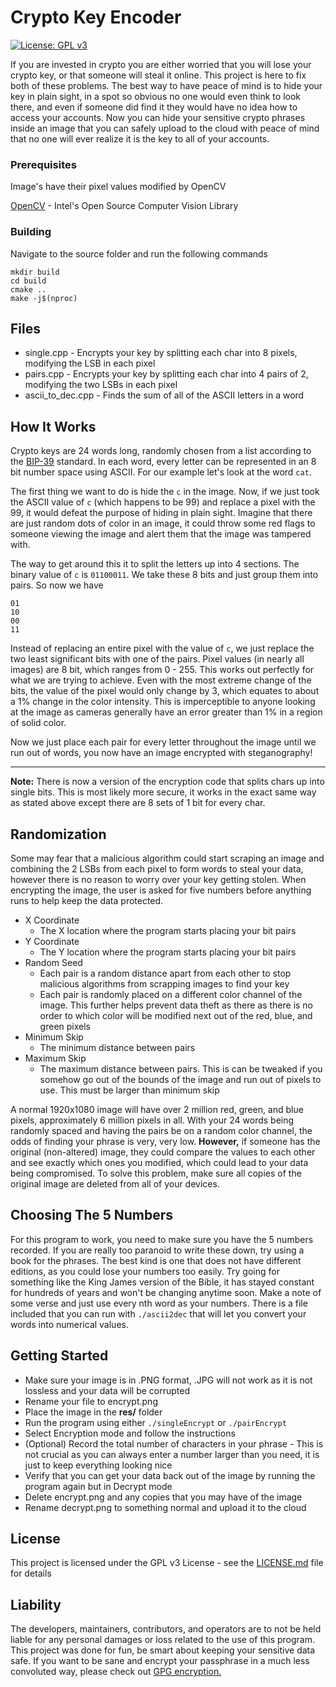 # Crypto Key Encoder
[![License: GPL v3](https://img.shields.io/badge/License-GPL%20v3-blue.svg)](https://www.gnu.org/licenses/gpl-3.0)

If you are invested in crypto you are either worried that you will lose your crypto key, or that someone will steal it online. This project is here to fix both of these problems. The best way to have peace of mind is to hide your key in plain sight, in a spot so obvious no one would even think to look there, and even if someone did find it they would have no idea how to access your accounts. Now you can hide your sensitive crypto phrases inside an image that you can safely upload to the cloud with peace of mind that no one will ever realize it is the key to all of your accounts.

### Prerequisites
Image's have their pixel values modified by OpenCV

[OpenCV](https://github.com/opencv/opencv) - Intel's Open Source Computer Vision Library

### Building
Navigate to the source folder and run the following commands
```
mkdir build
cd build
cmake ..
make -j$(nproc)
```

## Files
* single.cpp - Encrypts your key by splitting each char into 8 pixels, modifying the LSB in each pixel
* pairs.cpp - Encrypts your key by splitting each char into 4 pairs of 2, modifying the two LSBs in each pixel
* ascii_to_dec.cpp - Finds the sum of all of the ASCII letters in a word

## How It Works
Crypto keys are 24 words long, randomly chosen from a list according to the [BIP-39](https://github.com/bitcoin/bips/blob/master/bip-0039.mediawiki) standard. In each word, every letter can be represented in an 8 bit number space using ASCII. For our example let's look at the word ```cat```.

The first thing we want to do is hide the ```c``` in the image. Now, if we just took the ASCII value of ```c``` (which happens to be 99) and replace a pixel with the 99, it would defeat the purpose of hiding in plain sight. Imagine that there are just random dots of color in an image, it could throw some red flags to someone viewing the image and alert them that the image was tampered with.

The way to get around this it to split the letters up into 4 sections. The binary value of ```c``` is ```01100011```. We take these 8 bits and just group them into pairs. So now we have
```
01
10
00
11
```

Instead of replacing an entire pixel with the value of ```c```, we just replace the two least significant bits with one of the pairs. Pixel values (in nearly all images) are 8 bit, which ranges from 0 - 255. This works out perfectly for what we are trying to achieve. Even with the most extreme change of the bits, the value of the pixel would only change by 3, which equates to about a 1% change in the color intensity. This is imperceptible to anyone looking at the image as cameras generally have an error greater than 1% in a region of solid color.

Now we just place each pair for every letter throughout the image until we run out of words, you now have an image encrypted with steganography!

--------------------

**Note:** There is now a version of the encryption code that splits chars up into single bits. This is most likely more secure, it works in the exact same way as stated above except there are 8 sets of 1 bit for every char.

## Randomization
Some may fear that a malicious algorithm could start scraping an image and combining the 2 LSBs from each pixel to form words to steal your data, however there is no reason to worry over your key getting stolen. When encrypting the image, the user is asked for five numbers before anything runs to help keep the data protected.

* X Coordinate
    * The X location where the program starts placing your bit pairs
* Y Coordinate
    * The Y location where the program starts placing your bit pairs
* Random Seed
    * Each pair is a random distance apart from each other to stop malicious algorithms from scrapping images to find your key
    * Each pair is randomly placed on a different color channel of the image. This further helps prevent data theft as there        as there is no order to which color will be modified next out of the red, blue, and green pixels
* Minimum Skip
    * The minimum distance between pairs
* Maximum Skip
    * The maximum distance between pairs. This is can be tweaked if you somehow go out of the bounds of the image and run out        of pixels to use. This must be larger than minimum skip

A normal 1920x1080 image will have over 2 million red, green, and blue pixels, approximately 6 million pixels in all. With your 24 words being randomly spaced and having the pairs be on a random color channel, the odds of finding your phrase is very, very low. **However,** if someone has the original (non-altered) image, they could compare the values to each other and see exactly which ones you modified, which could lead to your data being compromised. To solve this problem, make sure all copies of the original image are deleted from all of your devices.

## Choosing The 5 Numbers
For this program to work, you need to make sure you have the 5 numbers recorded. If you are really too paranoid to write these down, try using a book for the phrases. The best kind is one that does not have different editions, as you could lose your numbers too easily. Try going for something like the King James version of the Bible, it has stayed constant for hundreds of years and won't be changing anytime soon. Make a note of some verse and just use every nth word as your numbers. There is a file included that you can run with ```./ascii2dec``` that will let you convert your words into numerical values.

## Getting Started
* Make sure your image is in .PNG format, .JPG will not work as it is not lossless and your data will be corrupted
* Rename your file to encrypt.png
* Place the image in the **res/** folder
* Run the program using either ```./singleEncrypt``` or ```./pairEncrypt```
* Select Encryption mode and follow the instructions
* (Optional) Record the total number of characters in your phrase - This is not crucial as you can always enter a number        larger than you need, it is just to keep everything looking nice
* Verify that you can get your data back out of the image by running the program again but in Decrypt mode
* Delete encrypt.png and any copies that you may have of the image
* Rename decrypt.png to something normal and upload it to the cloud

## License

This project is licensed under the GPL v3 License - see the [LICENSE.md](LICENSE.md) file for details

## Liability
The developers, maintainers, contributors, and operators are to not be held liable for any personal damages or loss related to the use of this program. This project was done for fun, be smart about keeping your sensitive data safe. If you want to be sane and encrypt your passphrase in a much less convoluted way, please check out [GPG encryption.](https://gnupg.org/)
